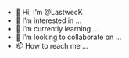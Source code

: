 - 👋 Hi, I’m @LastwecK
- 👀 I’m interested in ...
- 🌱 I’m currently learning ...
- 💞️ I’m looking to collaborate on ...
- 📫 How to reach me ...

<!---
LastwecK/LastwecK is a ✨ special ✨ repository because its `README.md` (this file) appears on your GitHub profile.
You can click the Preview link to take a look at your changes.
--->
